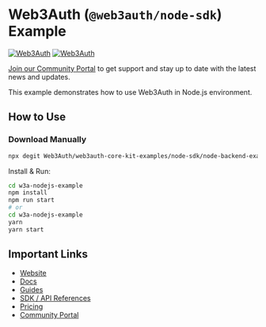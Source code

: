 # Web3Auth (`@web3auth/node-sdk`) Example

[![Web3Auth](https://img.shields.io/badge/Web3Auth-SDK-blue)](https://web3auth.io/docs/sdk/core-kit/sfa-node)
[![Web3Auth](https://img.shields.io/badge/Web3Auth-Community-cyan)](https://community.web3auth.io)

[Join our Community Portal](https://community.web3auth.io/) to get support and stay up to date with the latest news and updates.

This example demonstrates how to use Web3Auth in Node.js environment.

## How to Use

### Download Manually

```bash
npx degit Web3Auth/web3auth-core-kit-examples/node-sdk/node-backend-example w3a-nodejs-example
```

Install & Run:

```bash
cd w3a-nodejs-example
npm install
npm run start
# or
cd w3a-nodejs-example
yarn
yarn start
```

## Important Links

- [Website](https://web3auth.io)
- [Docs](https://web3auth.io/docs)
- [Guides](https://web3auth.io/docs/content-hub?type=guides)
- [SDK / API References](https://web3auth.io/docs/sdk)
- [Pricing](https://web3auth.io/pricing.html)
- [Community Portal](https://community.web3auth.io)
